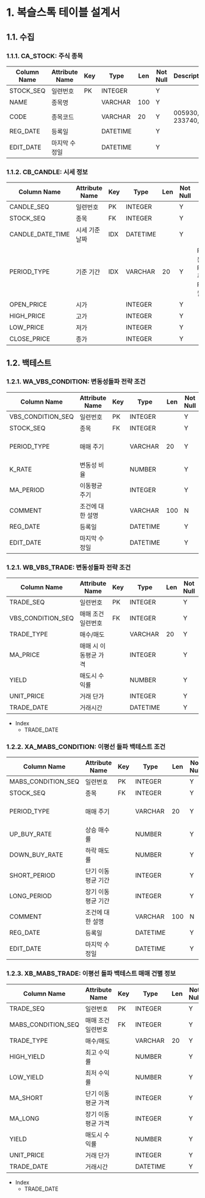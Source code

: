 # 1. 복슬스톡 테이블 설계서

## 1.1. 수집

### 1.1.1. CA_STOCK: 주식 종목

| Column Name | Attribute Name | Key | Type     | Len | Not Null | Description         |
| ----------- | -------------- | --- | -------- | --- | -------- | ------------------- |
| STOCK_SEQ   | 일련번호       | PK  | INTEGER  |     | Y        |                     |
| NAME        | 종목명         |     | VARCHAR  | 100 | Y        |                     |
| CODE        | 종목코드       |     | VARCHAR  | 20  | Y        | 005930, 233740, ... |
| REG_DATE    | 등록일         |     | DATETIME |     | Y        |                     |
| EDIT_DATE   | 마지막 수정일  |     | DATETIME |     | Y        |                     |

### 1.1.2. CB_CANDLE: 시세 정보

| Column Name      | Attribute Name | Key | Type     | Len | Not Null | Description                                             |
| ---------------- | -------------- | --- | -------- | --- | -------- | ------------------------------------------------------- |
| CANDLE_SEQ       | 일련번호       | PK  | INTEGER  |     | Y        |                                                         |
| STOCK_SEQ        | 종목           | FK  | INTEGER  |     | Y        |                                                         |
| CANDLE_DATE_TIME | 시세 기준 날짜 | IDX | DATETIME |     | Y        |                                                         |
| PERIOD_TYPE      | 기준 기간      | IDX | VARCHAR  | 20  | Y        | PERIOD_DAY: 일봉, PERIOD_WEEK: 주봉, PERIOD_MONTH: 월봉 |
| OPEN_PRICE       | 시가           |     | INTEGER  |     | Y        |                                                         |
| HIGH_PRICE       | 고가           |     | INTEGER  |     | Y        |                                                         |
| LOW_PRICE        | 저가           |     | INTEGER  |     | Y        |                                                         |
| CLOSE_PRICE      | 종가           |     | INTEGER  |     | Y        |                                                         |

## 1.2. 백테스트

### 1.2.1. WA_VBS_CONDITION: 변동성돌파 전략 조건

| Column Name       | Attribute Name   | Key | Type     | Len | Not Null | Description                           |
| ----------------- | ---------------- | --- | -------- | --- | -------- | ------------------------------------- |
| VBS_CONDITION_SEQ | 일련번호         | PK  | INTEGER  |     | Y        |                                       |
| STOCK_SEQ         | 종목             | FK  | INTEGER  |     | Y        | CA_STOCK                              |
| PERIOD_TYPE       | 매매 주기        |     | VARCHAR  | 20  | Y        | PERIOD_DAY, PERIOD_WEEK, PERIOD_MONTH |
| K_RATE            | 변동성 비율      |     | NUMBER   |     | Y        |                                       |
| MA_PERIOD         | 이동평균 주기    |     | INTEGER  |     | Y        |                                       |
| COMMENT           | 조건에 대한 설명 |     | VARCHAR  | 100 | N        |                                       |
| REG_DATE          | 등록일           |     | DATETIME |     | Y        |                                       |
| EDIT_DATE         | 마지막 수정일    |     | DATETIME |     | Y        |                                       |

### 1.2.1. WB_VBS_TRADE: 변동성돌파 전략 조건

| Column Name       | Attribute Name        | Key | Type     | Len | Not Null | Description      |
| ----------------- | --------------------- | --- | -------- | --- | -------- | ---------------- |
| TRADE_SEQ         | 일련번호              | PK  | INTEGER  |     | Y        |                  |
| VBS_CONDITION_SEQ | 매매 조건 일련번호    | FK  | INTEGER  |     | Y        | WA_VBS_CONDITION |
| TRADE_TYPE        | 매수/매도             |     | VARCHAR  | 20  | Y        | BUY, SELL        |
| MA_PRICE          | 매매 시 이동평균 가격 |     | INTEGER  |     | Y        |                  |
| YIELD             | 매도시 수익률         |     | NUMBER   |     | Y        |                  |
| UNIT_PRICE        | 거래 단가             |     | INTEGER  |     | Y        |                  |
| TRADE_DATE        | 거래시간              |     | DATETIME |     | Y        |                  |

- Index
    - TRADE_DATE

### 1.2.2. XA_MABS_CONDITION: 이평선 돌파 백테스트 조건

| Column Name        | Attribute Name     | Key | Type     | Len | Not Null | Description                           |
| ------------------ | ------------------ | --- | -------- | --- | -------- | ------------------------------------- |
| MABS_CONDITION_SEQ | 일련번호           | PK  | INTEGER  |     | Y        |                                       |
| STOCK_SEQ          | 종목               | FK  | INTEGER  |     | Y        | CA_STOCK                              |
| PERIOD_TYPE        | 매매 주기          |     | VARCHAR  | 20  | Y        | PERIOD_DAY, PERIOD_WEEK, PERIOD_MONTH |
| UP_BUY_RATE        | 상승 매수률        |     | NUMBER   |     | Y        |                                       |
| DOWN_BUY_RATE      | 하락 매도률        |     | NUMBER   |     | Y        |                                       |
| SHORT_PERIOD       | 단기 이동평균 기간 |     | INTEGER  |     | Y        |                                       |
| LONG_PERIOD        | 장기 이동평균 기간 |     | INTEGER  |     | Y        |                                       |
| COMMENT            | 조건에 대한 설명   |     | VARCHAR  | 100 | N        |                                       |
| REG_DATE           | 등록일             |     | DATETIME |     | Y        |                                       |
| EDIT_DATE          | 마지막 수정일      |     | DATETIME |     | Y        |                                       |

### 1.2.3. XB_MABS_TRADE: 이평선 돌파 백테스트 매매 건별 정보

| Column Name        | Attribute Name     | Key | Type     | Len | Not Null | Description       |
| ------------------ | ------------------ | --- | -------- | --- | -------- | ----------------- |
| TRADE_SEQ          | 일련번호           | PK  | INTEGER  |     | Y        |                   |
| MABS_CONDITION_SEQ | 매매 조건 일련번호 | FK  | INTEGER  |     | Y        | XA_MABS_CONDITION |
| TRADE_TYPE         | 매수/매도          |     | VARCHAR  | 20  | Y        | BUY, SELL         |
| HIGH_YIELD         | 최고 수익률        |     | NUMBER   |     | Y        |                   |
| LOW_YIELD          | 최저 수익률        |     | NUMBER   |     | Y        |                   |
| MA_SHORT           | 단기 이동평균 가격 |     | INTEGER  |     | Y        |                   |
| MA_LONG            | 장기 이동평균 가격 |     | INTEGER  |     | Y        |                   |
| YIELD              | 매도시 수익률      |     | NUMBER   |     | Y        |                   |
| UNIT_PRICE         | 거래 단가          |     | INTEGER  |     | Y        |                   |
| TRADE_DATE         | 거래시간           |     | DATETIME |     | Y        |                   |

- Index
    - TRADE_DATE
